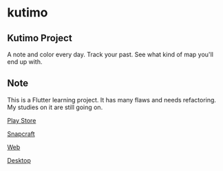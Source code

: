 # kutimo
## Kutimo Project
A note and color every day. Track your past. See what kind of map you'll end up with.

## Note
This is a Flutter learning project. It has many flaws and needs refactoring. My studies on it are still going on.

[Play Store](https://play.google.com/store/apps/details?id=com.kutimo.kutimo)

[Snapcraft](https://snapcraft.io/kutimo)

[Web](https://yalinpala.dev/kutimo/#/)

[Desktop](https://github.com/yplog/kutimo/releases/tag/v1.1)
